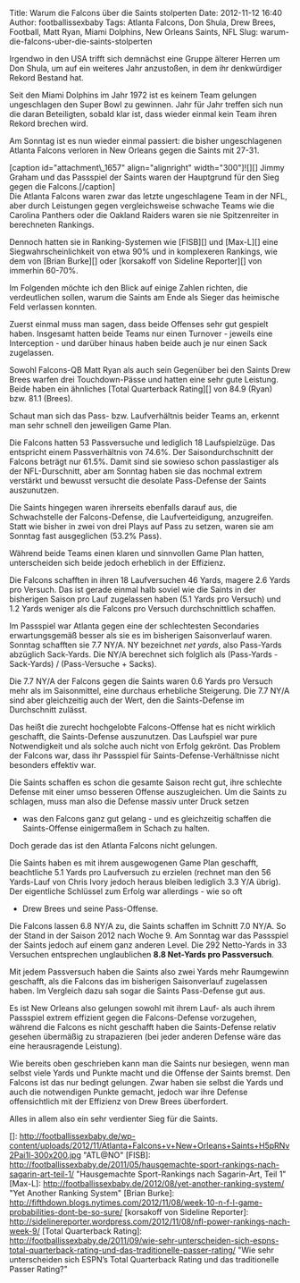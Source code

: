 Title: Warum die Falcons über die Saints stolperten
Date: 2012-11-12 16:40
Author: footballissexbaby
Tags: Atlanta Falcons, Don Shula, Drew Brees, Football, Matt Ryan, Miami Dolphins, New Orleans Saints, NFL
Slug: warum-die-falcons-uber-die-saints-stolperten

Irgendwo in den USA trifft sich demnächst eine Gruppe älterer Herren um
Don Shula, um auf ein weiteres Jahr anzustoßen, in dem ihr denkwürdiger
Rekord Bestand hat.

Seit den Miami Dolphins im Jahr 1972 ist es keinem Team gelungen
ungeschlagen den Super Bowl zu gewinnen. Jahr für Jahr treffen sich nun
die daran Beteiligten, sobald klar ist, dass wieder einmal kein Team
ihren Rekord brechen wird.

Am Sonntag ist es nun wieder einmal passiert: die bisher ungeschlagenen
Atlanta Falcons verloren in New Orleans gegen die Saints mit 27-31.

<div>
[caption id="attachment\_1657" align="alignright" width="300"]![][]
Jimmy Graham und das Passspiel der Saints waren der Hauptgrund für den
Sieg gegen die Falcons.[/caption]

</div>
Die Atlanta Falcons waren zwar das letzte ungeschlagene Team in der NFL,
aber durch Leistungen gegen vergleichsweise schwache Teams wie die
Carolina Panthers oder die Oakland Raiders waren sie nie Spitzenreiter
in berechneten Rankings.

Dennoch hatten sie in Ranking-Systemen wie [FISB][] und [Max-L][] eine
Siegwahrscheinlichkeit von etwa 90% und in komplexeren Rankings, wie dem
von [Brian Burke][] oder [korsakoff von Sideline Reporter][] von
immerhin 60-70%.

Im Folgenden möchte ich den Blick auf einige Zahlen richten, die
verdeutlichen sollen, warum die Saints am Ende als Sieger das heimische
Feld verlassen konnten.

Zuerst einmal muss man sagen, dass beide Offenses sehr gut gespielt
haben. Insgesamt hatten beide Teams nur einen Turnover - jeweils eine
Interception - und darüber hinaus haben beide auch je nur einen Sack
zugelassen.

Sowohl Falcons-QB Matt Ryan als auch sein Gegenüber bei den Saints Drew
Brees warfen drei Touchdown-Pässe und hatten eine sehr gute Leistung.
Beide haben ein ähnliches [Total Quarterback Rating][] von 84.9 (Ryan)
bzw. 81.1 (Brees).

Schaut man sich das Pass- bzw. Laufverhältnis beider Teams an, erkennt
man sehr schnell den jeweiligen Game Plan.

Die Falcons hatten 53 Passversuche und lediglich 18 Laufspielzüge. Das
entspricht einem Passverhältnis von 74.6%. Der Saisondurchschnitt der
Falcons beträgt nur 61.5%. Damit sind sie sowieso schon passlastiger als
der NFL-Durschnitt, aber am Sonntag haben sie das nochmal extrem
verstärkt und bewusst versucht die desolate Pass-Defense der Saints
auszunutzen.

Die Saints hingegen waren ihrerseits ebenfalls darauf aus, die
Schwachstelle der Falcons-Defense, die Laufverteidigung, anzugreifen.
Statt wie bisher in zwei von drei Plays auf Pass zu setzen, waren sie am
Sonntag fast ausgeglichen (53.2% Pass).

Während beide Teams einen klaren und sinnvollen Game Plan hatten,
unterscheiden sich beide jedoch erheblich in der Effizienz.

Die Falcons schafften in ihren 18 Laufversuchen 46 Yards, magere 2.6
Yards pro Versuch. Das ist gerade einmal halb soviel wie die Saints in
der bisherigen Saison pro Lauf zugelassen haben (5.1 Yards pro Versuch)
und 1.2 Yards weniger als die Falcons pro Versuch durchschnittlich
schaffen.

Im Passspiel war Atlanta gegen eine der schlechtesten Secondaries
erwartungsgemäß besser als sie es im bisherigen Saisonverlauf waren.
Sonntag schafften sie 7.7 NY/A. NY bezeichnet *net yards*, also
Pass-Yards abzüglich Sack-Yards. Die NY/A berechnet sich folglich als
(Pass-Yards - Sack-Yards) / (Pass-Versuche + Sacks).

Die 7.7 NY/A der Falcons gegen die Saints waren 0.6 Yards pro Versuch
mehr als im Saisonmittel, eine durchaus erhebliche Steigerung. Die 7.7
NY/A sind aber gleichzeitig auch der Wert, den die Saints-Defense im
Durchschnitt zulässt.

Das heißt die zurecht hochgelobte Falcons-Offense hat es nicht wirklich
geschafft, die Saints-Defense auszunutzen. Das Laufspiel war pure
Notwendigkeit und als solche auch nicht von Erfolg gekrönt. Das Problem
der Falcons war, dass ihr Passspiel für Saints-Defense-Verhältnisse
nicht besonders effektiv war.

Die Saints schaffen es schon die gesamte Saison recht gut, ihre
schlechte Defense mit einer umso besseren Offense auszugleichen. Um die
Saints zu schlagen, muss man also die Defense massiv unter Druck setzen
- was den Falcons ganz gut gelang - und es gleichzeitig schaffen die
Saints-Offense einigermaßem in Schach zu halten.

Doch gerade das ist den Atlanta Falcons nicht gelungen.

Die Saints haben es mit ihrem ausgewogenen Game Plan geschafft,
beachtliche 5.1 Yards pro Laufversuch zu erzielen (rechnet man den 56
Yards-Lauf von Chris Ivory jedoch heraus bleiben lediglich 3.3 Y/A
übrig). Der eigentliche Schlüssel zum Erfolg war allerdings - wie so oft
- Drew Brees und seine Pass-Offense.

Die Falcons lassen 6.8 NY/A zu, die Saints schaffen im Schnitt 7.0 NY/A.
So der Stand in der Saison 2012 nach Woche 9. Am Sonntag war das
Passspiel der Saints jedoch auf einem ganz anderen Level. Die 292
Netto-Yards in 33 Versuchen entsprechen unglaublichen **8.8 Net-Yards
pro Passversuch**.

Mit jedem Passversuch haben die Saints also zwei Yards mehr Raumgewinn
geschafft, als die Falcons das im bisherigen Saisonverlauf zugelassen
haben. Im Vergleich dazu sah sogar die Saints Pass-Defense gut aus.

Es ist New Orleans also gelungen sowohl mit ihrem Lauf- als auch ihrem
Passspiel extrem effizient gegen die Falcons-Defense vorzugehen, während
die Falcons es nicht geschafft haben die Saints-Defense relativ gesehen
übermäßig zu strapazieren (bei jeder anderen Defense wäre das eine
herausragende Leistung).

Wie bereits oben geschrieben kann man die Saints nur besiegen, wenn man
selbst viele Yards und Punkte macht und die Offense der Saints bremst.
Den Falcons ist das nur bedingt gelungen. Zwar haben sie selbst die
Yards und auch die notwendigen Punkte gemacht, jedoch war ihre Defense
offensichtlich mit der Effizienz von Drew Brees überfordert.

Alles in allem also ein sehr verdienter Sieg für die Saints.

  []: http://footballissexbaby.de/wp-content/uploads/2012/11/Atlanta+Falcons+v+New+Orleans+Saints+H5pRNv2Pai1l-300x200.jpg
    "ATL@NO"
  [FISB]: http://footballissexbaby.de/2011/05/hausgemachte-sport-rankings-nach-sagarin-art-teil-1/
    "Hausgemachte Sport-Rankings nach Sagarin-Art, Teil 1"
  [Max-L]: http://footballissexbaby.de/2012/08/yet-another-ranking-system/
    "Yet Another Ranking System"
  [Brian Burke]: http://fifthdown.blogs.nytimes.com/2012/11/08/week-10-n-f-l-game-probabilities-dont-be-so-sure/
  [korsakoff von Sideline Reporter]: http://sidelinereporter.wordpress.com/2012/11/08/nfl-power-rankings-nach-week-9/
  [Total Quarterback Rating]: http://footballissexbaby.de/2011/09/wie-sehr-unterscheiden-sich-espns-total-quarterback-rating-und-das-traditionelle-passer-rating/
    "Wie sehr unterscheiden sich ESPN’s Total Quarterback Rating und das traditionelle Passer Rating?"

